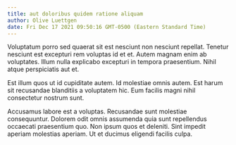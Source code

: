 ```yaml
---
title: aut doloribus quidem ratione aliquam
author: Olive Luettgen
date: Fri Dec 17 2021 09:50:16 GMT-0500 (Eastern Standard Time)
---
```

Voluptatum porro sed quaerat sit est nesciunt non nesciunt repellat. Tenetur nesciunt est excepturi rem voluptas id et et. Autem magnam enim ab voluptates. Illum nulla explicabo excepturi in tempora praesentium. Nihil atque perspiciatis aut et.

 Est illum quos ut id cupiditate autem. Id molestiae omnis autem. Est harum sit recusandae blanditiis a voluptatem hic. Eum facilis magni nihil consectetur nostrum sunt.

 Accusamus labore est a voluptas. Recusandae sunt molestiae consequuntur. Dolorem odit omnis assumenda quia sunt repellendus occaecati praesentium quo. Non ipsum quos et deleniti. Sint impedit aperiam molestias aperiam. Ut et ducimus eligendi facilis culpa.